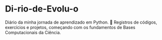 # Di-rio-de-Evolu-o
Diário da minha jornada de aprendizado em Python. 🐍 Registros de códigos, exercícios e projetos, começando com os fundamentos de Bases Computacionais da Ciência.

